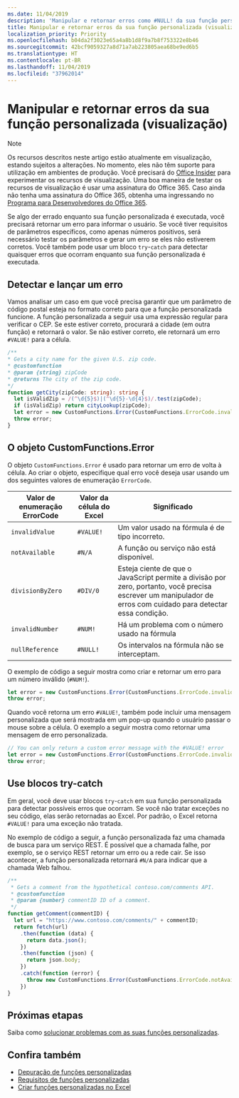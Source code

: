 ```yaml
---
ms.date: 11/04/2019
description: 'Manipular e retornar erros como #NULL! da sua função personalizada'
title: Manipular e retornar erros da sua função personalizada (visualização)
localization_priority: Priority
ms.openlocfilehash: b04da2f3023e65a4a8b1d8f9a7b8f753322e8b46
ms.sourcegitcommit: 42bcf9059327a8d71a7ab223805aea68be9ed6b5
ms.translationtype: HT
ms.contentlocale: pt-BR
ms.lasthandoff: 11/04/2019
ms.locfileid: "37962014"
---
```

# <a name="handle-and-return-errors-from-your-custom-function-preview"></a>Manipular e retornar erros da sua função personalizada (visualização)

> [!NOTE]
> Os recursos descritos neste artigo estão atualmente em visualização, estando sujeitos a alterações. No momento, eles não têm suporte para utilização em ambientes de produção. Você precisará do [Office Insider](https://insider.office.com/pt-BR/join) para experimentar os recursos de visualização.  Uma boa maneira de testar os recursos de visualização é usar uma assinatura do Office 365. Caso ainda não tenha uma assinatura do Office 365, obtenha uma ingressando no [Programa para Desenvolvedores do Office 365](https://developer.microsoft.com/office/dev-program).

Se algo der errado enquanto sua função personalizada é executada, você precisará retornar um erro para informar o usuário. Se você tiver requisitos de parâmetros específicos, como apenas números positivos, será necessário testar os parâmetros e gerar um erro se eles não estiverem corretos. Você também pode usar um bloco `try`-`catch` para detectar quaisquer erros que ocorram enquanto sua função personalizada é executada.

## <a name="detect-and-throw-an-error"></a>Detectar e lançar um erro

Vamos analisar um caso em que você precisa garantir que um parâmetro de código postal esteja no formato correto para que a função personalizada funcione. A função personalizada a seguir usa uma expressão regular para verificar o CEP. Se este estiver correto, procurará a cidade (em outra função) e retornará o valor. Se não estiver correto, ele retornará um erro `#VALUE!` para a célula.

```typescript
/**
* Gets a city name for the given U.S. zip code.
* @customfunction
* @param {string} zipCode
* @returns The city of the zip code.
*/
function getCity(zipCode: string): string {
  let isValidZip = /(^\d{5}$)|(^\d{5}-\d{4}$)/.test(zipCode);
  if (isValidZip) return cityLookup(zipCode);
  let error = new CustomFunctions.Error(CustomFunctions.ErrorCode.invalidValue, "Please provide a valid U.S. zip code.");
  throw error;
}
```

## <a name="the-customfunctionserror-object"></a>O objeto CustomFunctions.Error

O objeto `CustomFunctions.Error` é usado para retornar um erro de volta à célula. Ao criar o objeto, especifique qual erro você deseja usar usando um dos seguintes valores de enumeração `ErrorCode`.


|Valor de enumeração ErrorCode  |Valor da célula do Excel  |Significado  |
|---------------|---------|---------|
|`invalidValue`   | `#VALUE!` | Um valor usado na fórmula é de tipo incorreto. |
|`notAvailable`   | `#N/A`    | A função ou serviço não está disponível. |
|`divisionByZero` | `#DIV/0`  | Esteja ciente de que o JavaScript permite a divisão por zero, portanto, você precisa escrever um manipulador de erros com cuidado para detectar essa condição. |
|`invalidNumber`  | `#NUM!`   | Há um problema com o número usado na fórmula |
|`nullReference`  | `#NULL!`  | Os intervalos na fórmula não se interceptam. |

O exemplo de código a seguir mostra como criar e retornar um erro para um número inválido (`#NUM!`).

```typescript
let error = new CustomFunctions.Error(CustomFunctions.ErrorCode.invalidNumber);
throw error;
```

Quando você retorna um erro `#VALUE!`, também pode incluir uma mensagem personalizada que será mostrada em um pop-up quando o usuário passar o mouse sobre a célula. O exemplo a seguir mostra como retornar uma mensagem de erro personalizada.

```typescript
// You can only return a custom error message with the #VALUE! error
let error = new CustomFunctions.Error(CustomFunctions.ErrorCode.invalidValue, “The parameter can only contain lowercase characters.”);
throw error;
```

## <a name="use-try-catch-blocks"></a>Use blocos try-catch

Em geral, você deve usar blocos `try`-`catch` em sua função personalizada para detectar possíveis erros que ocorram. Se você não tratar exceções no seu código, elas serão retornadas ao Excel. Por padrão, o Excel retorna `#VALUE!` para uma exceção não tratada.

No exemplo de código a seguir, a função personalizada faz uma chamada de busca para um serviço REST. É possível que a chamada falhe, por exemplo, se o serviço REST retornar um erro ou a rede cair. Se isso acontecer, a função personalizada retornará `#N/A` para indicar que a chamada Web falhou.


```typescript
/**
 * Gets a comment from the hypothetical contoso.com/comments API.
 * @customfunction
 * @param {number} commentID ID of a comment.
 */
function getComment(commentID) {
  let url = "https://www.contoso.com/comments/" + commentID;
  return fetch(url)
    .then(function (data) {
      return data.json();
    })
    .then(function (json) {
      return json.body;
    })
    .catch(function (error) {
      throw new CustomFunctions.Error(CustomFunctions.ErrorCode.notAvailable);
    })
}
```

## <a name="next-steps"></a>Próximas etapas

Saiba como [solucionar problemas com as suas funções personalizadas](custom-functions-troubleshooting.md).

## <a name="see-also"></a>Confira também

* [Depuração de funções personalizadas](custom-functions-debugging.md)
* [Requisitos de funções personalizadas](custom-functions-requirement-sets.md)
* [Criar funções personalizadas no Excel](custom-functions-overview.md)

